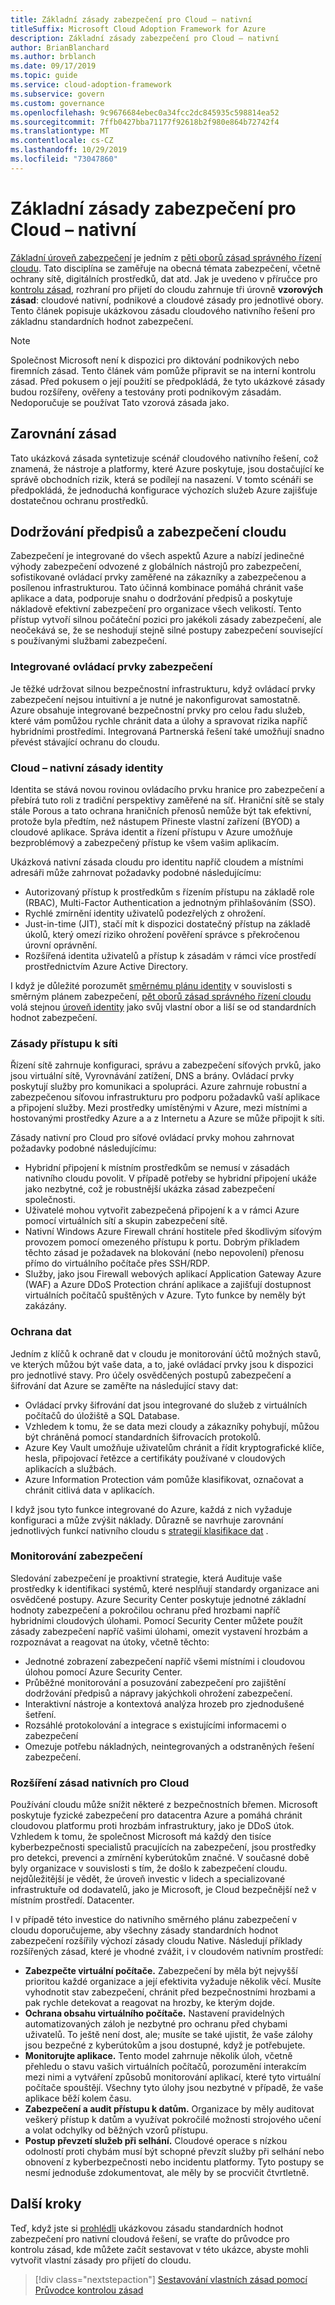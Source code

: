 ```yaml
---
title: Základní zásady zabezpečení pro Cloud – nativní
titleSuffix: Microsoft Cloud Adoption Framework for Azure
description: Základní zásady zabezpečení pro Cloud – nativní
author: BrianBlanchard
ms.author: brblanch
ms.date: 09/17/2019
ms.topic: guide
ms.service: cloud-adoption-framework
ms.subservice: govern
ms.custom: governance
ms.openlocfilehash: 9c9676684ebec0a34fcc2dc845935c598814ea52
ms.sourcegitcommit: 7ffb0427bba71177f92618b2f980e864b72742f4
ms.translationtype: MT
ms.contentlocale: cs-CZ
ms.lasthandoff: 10/29/2019
ms.locfileid: "73047860"
---
```

# <a name="cloud-native-security-baseline-policy"></a>Základní zásady zabezpečení pro Cloud – nativní

[Základní úroveň zabezpečení](./index.md) je jedním z [pěti oborů zásad správného řízení cloudu](../governance-disciplines.md). Tato disciplína se zaměřuje na obecná témata zabezpečení, včetně ochrany sítě, digitálních prostředků, dat atd. Jak je uvedeno v příručce pro [kontrolu zásad](../policy-compliance/cloud-policy-review.md), rozhraní pro přijetí do cloudu zahrnuje tři úrovně **vzorových zásad**: cloudové nativní, podnikové a cloudové zásady pro jednotlivé obory. Tento článek popisuje ukázkovou zásadu cloudového nativního řešení pro základnu standardních hodnot zabezpečení.

> [!NOTE]
> Společnost Microsoft není k dispozici pro diktování podnikových nebo firemních zásad. Tento článek vám pomůže připravit se na interní kontrolu zásad. Před pokusem o její použití se předpokládá, že tyto ukázkové zásady budou rozšířeny, ověřeny a testovány proti podnikovým zásadám. Nedoporučuje se používat Tato vzorová zásada jako.

## <a name="policy-alignment"></a>Zarovnání zásad

Tato ukázková zásada syntetizuje scénář cloudového nativního řešení, což znamená, že nástroje a platformy, které Azure poskytuje, jsou dostačující ke správě obchodních rizik, která se podílejí na nasazení. V tomto scénáři se předpokládá, že jednoduchá konfigurace výchozích služeb Azure zajišťuje dostatečnou ochranu prostředků.

## <a name="cloud-security-and-compliance"></a>Dodržování předpisů a zabezpečení cloudu

Zabezpečení je integrované do všech aspektů Azure a nabízí jedinečné výhody zabezpečení odvozené z globálních nástrojů pro zabezpečení, sofistikované ovládací prvky zaměřené na zákazníky a zabezpečenou a posílenou infrastrukturou. Tato účinná kombinace pomáhá chránit vaše aplikace a data, podporuje snahu o dodržování předpisů a poskytuje nákladově efektivní zabezpečení pro organizace všech velikostí. Tento přístup vytvoří silnou počáteční pozici pro jakékoli zásady zabezpečení, ale neočekává se, že se neshodují stejně silné postupy zabezpečení související s používanými službami zabezpečení.

### <a name="built-in-security-controls"></a>Integrované ovládací prvky zabezpečení

Je těžké udržovat silnou bezpečnostní infrastrukturu, když ovládací prvky zabezpečení nejsou intuitivní a je nutné je nakonfigurovat samostatně. Azure obsahuje integrované bezpečnostní prvky pro celou řadu služeb, které vám pomůžou rychle chránit data a úlohy a spravovat rizika napříč hybridními prostředími. Integrovaná Partnerská řešení také umožňují snadno převést stávající ochranu do cloudu.

### <a name="cloud-native-identity-policies"></a>Cloud – nativní zásady identity

Identita se stává novou rovinou ovládacího prvku hranice pro zabezpečení a přebírá tuto roli z tradiční perspektivy zaměřené na síť. Hraniční sítě se staly stále Porous a tato ochrana hraničních přenosů nemůže být tak efektivní, protože byla předtím, než nástupem Přineste vlastní zařízení (BYOD) a cloudové aplikace. Správa identit a řízení přístupu v Azure umožňuje bezproblémový a zabezpečený přístup ke všem vašim aplikacím.

Ukázková nativní zásada cloudu pro identitu napříč cloudem a místními adresáři může zahrnovat požadavky podobné následujícímu:

- Autorizovaný přístup k prostředkům s řízením přístupu na základě role (RBAC), Multi-Factor Authentication a jednotným přihlašováním (SSO).
- Rychlé zmírnění identity uživatelů podezřelých z ohrožení.
- Just-in-time (JIT), stačí mít k dispozici dostatečný přístup na základě úkolů, který omezí riziko ohrožení pověření správce s překročenou úrovní oprávnění.
- Rozšířená identita uživatelů a přístup k zásadám v rámci více prostředí prostřednictvím Azure Active Directory.

I když je důležité porozumět [směrnému plánu identity](../identity-baseline/index.md) v souvislosti s směrným plánem zabezpečení, [pět oborů zásad správného řízení cloudu](../index.md) volá stejnou [úroveň identity](../identity-baseline/index.md) jako svůj vlastní obor a liší se od standardních hodnot zabezpečení.

### <a name="network-access-policies"></a>Zásady přístupu k síti

Řízení sítě zahrnuje konfiguraci, správu a zabezpečení síťových prvků, jako jsou virtuální sítě, Vyrovnávání zatížení, DNS a brány. Ovládací prvky poskytují služby pro komunikaci a spolupráci. Azure zahrnuje robustní a zabezpečenou síťovou infrastrukturu pro podporu požadavků vaší aplikace a připojení služby. Mezi prostředky umístěnými v Azure, mezi místními a hostovanými prostředky Azure a a z Internetu a Azure se může připojit k síti.

Zásady nativní pro Cloud pro síťové ovládací prvky mohou zahrnovat požadavky podobné následujícímu:

- Hybridní připojení k místním prostředkům se nemusí v zásadách nativního cloudu povolit. V případě potřeby se hybridní připojení ukáže jako nezbytné, což je robustnější ukázka zásad zabezpečení společnosti.
- Uživatelé mohou vytvořit zabezpečená připojení k a v rámci Azure pomocí virtuálních sítí a skupin zabezpečení sítě.
- Nativní Windows Azure Firewall chrání hostitele před škodlivým síťovým provozem pomocí omezeného přístupu k portu. Dobrým příkladem těchto zásad je požadavek na blokování (nebo nepovolení) přenosu přímo do virtuálního počítače přes SSH/RDP.
- Služby, jako jsou Firewall webových aplikací Application Gateway Azure (WAF) a Azure DDoS Protection chrání aplikace a zajišťují dostupnost virtuálních počítačů spuštěných v Azure. Tyto funkce by neměly být zakázány.

### <a name="data-protection"></a>Ochrana dat

Jedním z klíčů k ochraně dat v cloudu je monitorování účtů možných stavů, ve kterých můžou být vaše data, a to, jaké ovládací prvky jsou k dispozici pro jednotlivé stavy. Pro účely osvědčených postupů zabezpečení a šifrování dat Azure se zaměřte na následující stavy dat:

- Ovládací prvky šifrování dat jsou integrované do služeb z virtuálních počítačů do úložiště a SQL Database.
- Vzhledem k tomu, že se data mezi cloudy a zákazníky pohybují, můžou být chráněná pomocí standardních šifrovacích protokolů.
- Azure Key Vault umožňuje uživatelům chránit a řídit kryptografické klíče, hesla, připojovací řetězce a certifikáty používané v cloudových aplikacích a službách.
- Azure Information Protection vám pomůže klasifikovat, označovat a chránit citlivá data v aplikacích.

I když jsou tyto funkce integrované do Azure, každá z nich vyžaduje konfiguraci a může zvýšit náklady. Důrazně se navrhuje zarovnání jednotlivých funkcí nativního cloudu s [strategií klasifikace dat](../policy-compliance/data-classification.md) .

### <a name="security-monitoring"></a>Monitorování zabezpečení

Sledování zabezpečení je proaktivní strategie, která Audituje vaše prostředky k identifikaci systémů, které nesplňují standardy organizace ani osvědčené postupy. Azure Security Center poskytuje jednotné základní hodnoty zabezpečení a pokročilou ochranu před hrozbami napříč hybridními cloudových úlohami. Pomocí Security Center můžete použít zásady zabezpečení napříč vašimi úlohami, omezit vystavení hrozbám a rozpoznávat a reagovat na útoky, včetně těchto:

- Jednotné zobrazení zabezpečení napříč všemi místními i cloudovou úlohou pomocí Azure Security Center.
- Průběžné monitorování a posuzování zabezpečení pro zajištění dodržování předpisů a nápravy jakýchkoli ohrožení zabezpečení.
- Interaktivní nástroje a kontextová analýza hrozeb pro zjednodušené šetření.
- Rozsáhlé protokolování a integrace s existujícími informacemi o zabezpečení
- Omezuje potřebu nákladných, neintegrovaných a odstraněných řešení zabezpečení.

### <a name="extending-cloud-native-policies"></a>Rozšíření zásad nativních pro Cloud

Používání cloudu může snížit některé z bezpečnostních břemen. Microsoft poskytuje fyzické zabezpečení pro datacentra Azure a pomáhá chránit cloudovou platformu proti hrozbám infrastruktury, jako je DDoS útok. Vzhledem k tomu, že společnost Microsoft má každý den tisíce kyberbezpečnosti specialistů pracujících na zabezpečení, jsou prostředky pro detekci, prevenci a zmírnění kyberútokům značné. V současné době byly organizace v souvislosti s tím, že došlo k zabezpečení cloudu. nejdůležitější je vědět, že úroveň investic v lidech a specializované infrastruktuře od dodavatelů, jako je Microsoft, je Cloud bezpečnější než v místním prostředí. Datacenter.

I v případě této investice do nativního směrného plánu zabezpečení v cloudu doporučujeme, aby všechny zásady standardních hodnot zabezpečení rozšířily výchozí zásady cloudu Native. Následují příklady rozšířených zásad, které je vhodné zvážit, i v cloudovém nativním prostředí:

- **Zabezpečte virtuální počítače.** Zabezpečení by měla být nejvyšší prioritou každé organizace a její efektivita vyžaduje několik věcí. Musíte vyhodnotit stav zabezpečení, chránit před bezpečnostními hrozbami a pak rychle detekovat a reagovat na hrozby, ke kterým dojde.
- **Ochrana obsahu virtuálního počítače.** Nastavení pravidelných automatizovaných záloh je nezbytné pro ochranu před chybami uživatelů. To ještě není dost, ale; musíte se také ujistit, že vaše zálohy jsou bezpečné z kyberútokům a jsou dostupné, když je potřebujete.
- **Monitorujte aplikace.** Tento model zahrnuje několik úloh, včetně přehledu o stavu vašich virtuálních počítačů, porozumění interakcím mezi nimi a vytváření způsobů monitorování aplikací, které tyto virtuální počítače spouštějí. Všechny tyto úlohy jsou nezbytné v případě, že vaše aplikace běží kolem času.
- **Zabezpečení a audit přístupu k datům.** Organizace by měly auditovat veškerý přístup k datům a využívat pokročilé možnosti strojového učení a volat odchylky od běžných vzorů přístupu.
- **Postup převzetí služeb při selhání.** Cloudové operace s nízkou odolností proti chybám musí být schopné převzít služby při selhání nebo obnovení z kyberbezpečnosti nebo incidentu platformy. Tyto postupy se nesmí jednoduše zdokumentovat, ale měly by se procvičit čtvrtletně.

## <a name="next-steps"></a>Další kroky

Teď, když jste si [prohlédli](../policy-compliance/cloud-policy-review.md) ukázkovou zásadu standardních hodnot zabezpečení pro nativní cloudová řešení, se vraťte do průvodce pro kontrolu zásad, kde můžete začít sestavovat v této ukázce, abyste mohli vytvořit vlastní zásady pro přijetí do cloudu.

> [!div class="nextstepaction"]
> [Sestavování vlastních zásad pomocí Průvodce kontrolou zásad](../policy-compliance/cloud-policy-review.md)
